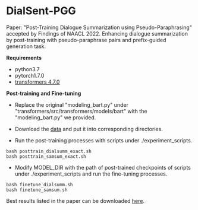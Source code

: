 # DialSent-PGG

Paper: "Post-Training Dialogue Summarization using Pseudo-Paraphrasing" accepted by Findings of NAACL 2022. 
Enhancing dialogue summarization by post-training with pseudo-paraphrase pairs and prefix-guided generation task.


**Requirements**
* python3.7
* pytorch1.7.0
* [transformers 4.7.0](https://drive.google.com/file/d/1BwGKOxM4wVBhejYicFNk435X-F3hKT01/view?usp=sharing)


**Post-training and Fine-tuning**

* Replace the original "modeling_bart.py" under "transformers/src/transformers/models/bart" with the "modeling_bart.py" we provided. 

* Download the [data](https://drive.google.com/file/d/1q9Citb67vEIxmHl12z-jmgEfDi7dlWbg/view?usp=sharing) and put it into corresponding directories.

* Run the post-training processes with scripts under ./experiment_scripts.
```
bash posttrain_dialsumm_exact.sh
bash posttrain_samsum_exact.sh
```

* Modify MODEL_DIR with the path of post-trained checkpoints of scripts under ./experiment_scripts and run the fine-tuning processes.

```
bash finetune_dialsumm.sh
bash finetune_samsum.sh
```

Best results listed in the paper can be downloaded [here](https://drive.google.com/file/d/1_OOKuWUm3ejDYFBPgVz340fT-Hg_OeaN/view?usp=sharing).

